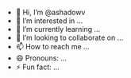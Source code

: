 - 👋 Hi, I’m @ashadowv
- 👀 I’m interested in ...
- 🌱 I’m currently learning ...
- 💞️ I’m looking to collaborate on ...
- 📫 How to reach me ...
- 😄 Pronouns: ...
- ⚡ Fun fact: ...

<!---
ashadowv/ashadowv is a ✨ special ✨ repository because its `README.md` (this file) appears on your GitHub profile.
You can click the Preview link to take a look at your changes.
--->
